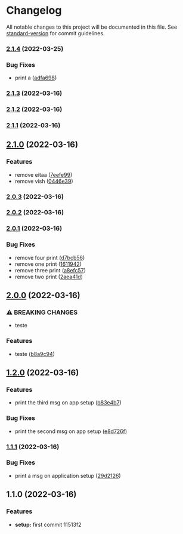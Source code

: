 # Changelog

All notable changes to this project will be documented in this file. See [standard-version](https://github.com/conventional-changelog/standard-version) for commit guidelines.

### [2.1.4](https://github.com/andersonresendes/demo/compare/v2.1.3...v2.1.4) (2022-03-25)


### Bug Fixes

* print a ([adfa698](https://github.com/andersonresendes/demo/commit/adfa6985080e8f59495224b75db3079599b9b3f0))

### [2.1.3](https://github.com/andersonresendes/demo/compare/v2.1.2...v2.1.3) (2022-03-16)

### [2.1.2](https://github.com/andersonresendes/demo/compare/v2.1.1...v2.1.2) (2022-03-16)

### [2.1.1](https://github.com/andersonresendes/demo/compare/v2.1.0...v2.1.1) (2022-03-16)

## [2.1.0](https://github.com/andersonresendes/demo/compare/v2.0.3...v2.1.0) (2022-03-16)


### Features

* remove eitaa ([7eefe99](https://github.com/andersonresendes/demo/commit/7eefe9968d26d71dfc29b40cc128c73c55aed876))
* remove vish ([0446e39](https://github.com/andersonresendes/demo/commit/0446e39de9c09105ea6518633895343af7010175))

### [2.0.3](https://github.com/andersonresendes/demo/compare/v2.0.2...v2.0.3) (2022-03-16)

### [2.0.2](https://github.com/andersonresendes/demo/compare/v2.0.1...v2.0.2) (2022-03-16)

### [2.0.1](https://github.com/andersonresendes/demo/compare/v2.0.0...v2.0.1) (2022-03-16)


### Bug Fixes

* remove four print ([d7bcb56](https://github.com/andersonresendes/demo/commit/d7bcb56c7339d6f04fa5cbe34876be26efef2ac6))
* remove one print ([1611942](https://github.com/andersonresendes/demo/commit/16119422d726ec07bd5c66cd1be1a5d2c91a6cac))
* remove three print ([a8efc57](https://github.com/andersonresendes/demo/commit/a8efc57e9a47dffdf30bb9d129b8f9ccb373672d))
* remove two print ([2aea41d](https://github.com/andersonresendes/demo/commit/2aea41de81020c8b02cd95848307ae7aee11ea92))

## [2.0.0](https://github.com/andersonresendes/demo/compare/v1.2.0...v2.0.0) (2022-03-16)


### ⚠ BREAKING CHANGES

* teste

### Features

* teste ([b8a9c94](https://github.com/andersonresendes/demo/commit/b8a9c94aee3592f585a814c0a12bb1a63a737711))

## [1.2.0](https://github.com/andersonresendes/demo/compare/v1.1.1...v1.2.0) (2022-03-16)


### Features

* print the third msg on app setup ([b83e4b7](https://github.com/andersonresendes/demo/commit/b83e4b76bdcfdbe3d072bbcb4421f89602de0ae1))


### Bug Fixes

* print the second msg on app setup ([e8d726f](https://github.com/andersonresendes/demo/commit/e8d726faaa8cbec22dfc4b3695348f4235edd253))

### [1.1.1](https://github.com/andersonresendes/demo/compare/v1.1.0...v1.1.1) (2022-03-16)


### Bug Fixes

* print a msg on application setup ([29d2126](https://github.com/andersonresendes/demo/commit/29d2126f3f7bef0c1221d449cda93169b8c2e10f))

## 1.1.0 (2022-03-16)


### Features

* **setup:** first commit 11513f2
